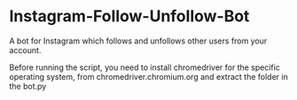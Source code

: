 # Instagram-Follow-Unfollow-Bot
A bot for Instagram which follows and unfollows other users from your account.

Before running the script, you need to install chromedriver for the specific operating system, from chromedriver.chromium.org and extract the folder in the bot.py

